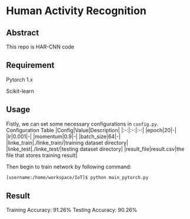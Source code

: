 # Human Activity Recognition

## Abstract

This repo is HAR-CNN code


## Requirement
Pytorch 1.x

Scikit-learn


## Usage
Fistly, we can set some necessary configurations in `config.py`.
Configuration Table
|Config|Value|Description|
|:-:|:-:|:-:|
|epoch|20|-|
|lr|0.001|-|
|momentum|0.9|-|
|batch_size|64|-|
|linke_train|./linke_train/|training dataset directory|
|linke_test|./linke_test/|testing dataset directory|
|result_file|result.csv|the file that stores training result|

Then begin to train network by following command:
```sh
[username:/home/workspace/IoT]$ python main_pytorch.py
```

## Result
Training Accuracy: 91.26%
Testing Accuracy: 90.26%
